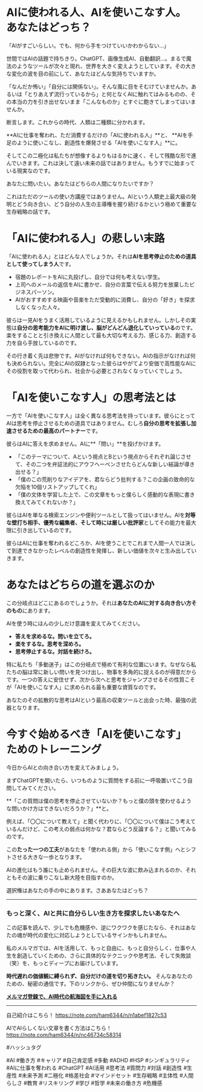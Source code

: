 
# AIに使われる人、AIを使いこなす人。あなたはどっち？

「AIがすごいらしい。でも、何から手をつけていいかわからない…」

世間ではAIの話題で持ちきり。ChatGPT、画像生成AI、自動翻訳…。まるで魔法のようなツールが次々と現れ、世界を大きく変えようとしています。その大きな変化の波を目の前にして、あなたはどんな気持ちでいますか。

「なんだか怖い」「自分には関係ない」。そんな風に目をそむけていませんか。あるいは「とりあえず流行っているから」と何となくAIに触れてはみるものの、その本当の力を引き出せないまま「こんなものか」とすぐに飽きてしまってはいませんか。

断言します。これからの時代、人類は二種類に分かれます。

**AIに仕事を奪われ、ただ消費するだけの「AIに使われる人」**と、
**AIを手足のように使いこなし、創造性を爆発させる「AIを使いこなす人」**に。

そしてこの二極化は私たちが想像するよりもはるかに速く、そして残酷な形で進んでいきます。これは決して遠い未来の話ではありません。もうすでに始まっている現実なのです。

あなたに問いたい。あなたはどちらの人間になりたいですか？

これはただのツールの使い方講座ではありません。AIという人類史上最大級の発明とどう向き合い、どう自分の人生の主導権を握り続けるかという極めて重要な生存戦略の話です。

# 「AIに使われる人」の悲しい末路

「AIに使われる人」とはどんな人でしょうか。それは**AIを思考停止のための道具として使ってしまう人**です。

*   宿題のレポートをAIに丸投げし、自分では何も考えない学生。
*   上司へのメールの返信をAIに書かせ、自分の言葉で伝える努力を放棄したビジネスパーソン。
*   AIがおすすめする映画や音楽をただ受動的に消費し、自分の「好き」を探求しなくなった人々。

彼らは一見AIをうまく活用しているように見えるかもしれません。しかしその実態は**自分の思考能力をAIに明け渡し、脳がどんどん退化していっている**のです。楽をすることと引き換えに人間として最も大切な考える力、感じる力、創造する力を自ら手放しているのです。

その行き着く先は悲惨です。AIがなければ何もできない。AIの指示がなければ何も決められない。完全にAIの奴隷となった彼らはやがてより安価で高性能なAIにその役割を取って代わられ、社会から必要とされなくなっていくでしょう。

# 「AIを使いこなす人」の思考法とは

一方で「AIを使いこなす人」は全く異なる思考法を持っています。彼らにとってAIは思考を停止させるための道具ではありません。むしろ**自分の思考を拡張し加速させるための最高のパートナー**です。

彼らはAIに答えを求めません。AIに**「問い」**を投げかけます。

*   「このテーマについて、Aという視点とBという視点からそれぞれ論じさせて、その二つを弁証法的にアウフヘーベンさせたらどんな新しい結論が導き出せる？」
*   「僕のこの荒削りなアイデアを、君ならどう批判する？この企画の致命的な欠陥を10個リストアップしてくれ」
*   「僕の文体を学習した上で、この文章をもっと僕らしく感動的な表現に書き換えてみてくれないか？」

彼らはAIを単なる検索エンジンや便利ツールとして扱ってはいません。AIを**対等な壁打ち相手、優秀な編集者、そして時には厳しい批評家**としてその能力を最大限に引き出しているのです。

彼らはAIに仕事を奪われるどころか、AIを使うことでこれまで人間一人では決して到達できなかったレベルの創造性を発揮し、新しい価値を次々と生み出していきます。

# あなたはどちらの道を選ぶのか

この分岐点はどこにあるのでしょうか。それは**あなたのAIに対する向き合い方そのもの**にあります。

AIを使う時にほんの少しだけ意識を変えてみてください。

*   **答えを求めるな。問いを立てろ。**
*   **楽をするな。思考を深めろ。**
*   **思考停止するな。対話を続けろ。**

特に私たち「多動迷子」はこの分岐点で極めて有利な位置にいます。なぜなら私たちの脳は常に新しい問いを見つけ出し、物事を多角的に捉えるのが得意だからです。一つの答えに安住せず、次から次へと思考をジャンプさせるその性質こそが「AIを使いこなす人」に求められる最も重要な資質なのです。

あなたのその拡散的な思考はAIという最高の収束ツールと出会った時、最強の武器となります。

# 今すぐ始めるべき「AIを使いこなす」ためのトレーニング

今日からAIとの向き合い方を変えてみましょう。

まずChatGPTを開いたら、いつものように質問をする前に一呼吸置いてこう自問してみてください。

**「この質問は僕の思考を停止させていないか？もっと僕の頭を使わせるような問いかけ方はできないだろうか？」**と。

例えば、「〇〇について教えて」と聞く代わりに、「〇〇について僕はこう考えているんだけど、この考えの弱点は何かな？君ならどう反論する？」と聞いてみるのです。

この**たった一つの工夫**があなたを「使われる側」から「使いこなす側」へとシフトさせる大きな一歩となります。

AIの進化はもう誰にも止められません。その巨大な波に飲み込まれるのか、それともその波に乗りこなし新大陸を目指すのか。

選択権はあなたの手の中にあります。さああなたはどっち？

---

### もっと深く、AIと共に自分らしい生き方を探求したいあなたへ

この記事を読んで、少しでも危機感や、逆にワクワクを感じたなら、それはあなたの魂が時代の変化に対応しようとしているサインかもしれません。

私のメルマガでは、AIを活用して、もっと自由に、もっと自分らしく、仕事や人生を創造していくための、さらに具体的なテクニックや思考法、そして失敗談（笑）を、もっとディープにお届けしています。

**時代遅れの価値観に縛られず、自分だけの道を切り拓きたい。** そんなあなたのための、秘密の通信です。下のリンクから、ぜひ仲間になりませんか？

**[メルマガ登録で、AI時代の航海図を手に入れる](https://pessham.com/)**

---

自己紹介はこちら！
https://note.com/ham6344/n/n1abef1827c53

AIでAIらしくない文章を書く方法はこちら！
https://note.com/ham6344/n/nc46734c58314

#ハッシュタグ

#AI #働き方 #キャリア #自己肯定感 #多動 #ADHD #HSP #シンギュラリティ #AIに仕事を奪われる #ChatGPT #AI活用 #思考法 #質問力 #対話 #創造性 #生産性 #未来予測 #二極化 #格差社会 #マインドセット #生存戦略 #主体性 #人間らしさ #教育 #リスキリング #学び #哲学 #未来の働き方 #危機感
